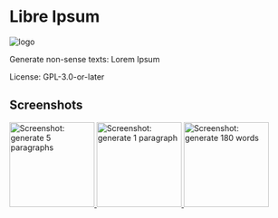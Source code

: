 <!--
SPDX-FileCopyrightText: 2019 Michael Pöhn <michael.poehn@fsfe.org>
-->

# Libre Ipsum

<img alt="logo" src="https://codeberg.org/getdisconnected/LibreIpsum/media/branch/master/app/src/main/res/mipmap-hdpi/ic_launcher_round.png" />

Generate non-sense texts: Lorem Ipsum

License: GPL-3.0-or-later

## Screenshots

<a href="https://codeberg.org/getdisconnected/LibreIpsum/media/branch/master/metadata/en-US/images/phoneScreenshots/screenshot-1-gen5paragraphs.png">
  <img alt="Screenshot: generate 5 paragraphs" src="https://codeberg.org/getdisconnected/LibreIpsum/media/branch/master/metadata/en-US/images/phoneScreenshots/screenshot-1-gen5paragraphs.png" width="150" />
</a>
<a href="https://codeberg.org/getdisconnected/LibreIpsum/media/branch/master/metadata/en-US/images/phoneScreenshots/screenshot-2-gen1paragraphs.png">
  <img alt="Screenshot: generate 1 paragraph" src="https://codeberg.org/getdisconnected/LibreIpsum/media/branch/master/metadata/en-US/images/phoneScreenshots/screenshot-2-gen1paragraphs.png" width="150" />
</a>
<a href="https://codeberg.org/getdisconnected/LibreIpsum/media/branch/master/metadata/en-US/images/phoneScreenshots/screenshot-3-gen180words.png">
  <img alt="Screenshot: generate 180 words" src="https://codeberg.org/getdisconnected/LibreIpsum/media/branch/master/metadata/en-US/images/phoneScreenshots/screenshot-3-gen180words.png" width="150" />
</a>
